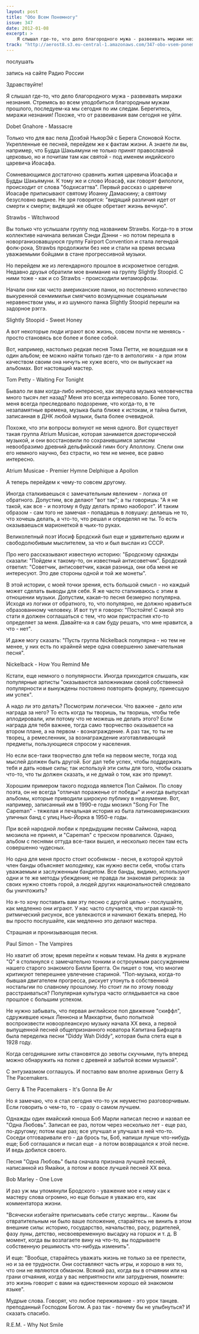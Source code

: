```yaml
---
layout: post
title: "Обо Всем Понемногу"
issue: 347
date: 2012-01-08
excerpt: >
    Я слышал где-то, что дело благородного мужа - развеивать миражи незнания. Стремясь во всем уподобиться благородным мужам прошлого, последуем-ка мы сегодня по им следам. Берегитесь, миражи незнания! Похоже, что от развеивания вам сегодня не уйти.
track: "http://aerost8.s3.eu-central-1.amazonaws.com/347-obo-vsem-ponemnogu.mp3"
---
```


послушать

запись на сайте Радио России

Здравствуйте!

Я слышал где-то, что дело благородного мужа - развеивать миражи незнания. Стремясь во всем уподобиться благородным мужам прошлого, последуем-ка мы сегодня по им следам. Берегитесь, миражи незнания! Похоже, что от развеивания вам сегодня не уйти.

Dobet Gnahore - Massacre

Только что для вас пела Доэбэй НьяорЭй с Берега Слоновой Кости. Укрепленные ее песней, перейдем же к фактам жизни. А знаете ли вы, например, что Будда Шакьямуни не только принят православной церковью, но и почитам там как святой - под именем индийского царевича Иоасафа.

Сомневающимся достаточно сравнить жития царевича Иоасафа и Будды Шакьямуни. К тому же и слово Иоасаф, как говорят филологи, происходит от слова "бодхисаттва". Первый рассказ о царевиче Иоасафе приписывают святому Иоанну Дамаскину; а святому безусловно виднее. Не зря говорится: "видящий различия идет от смерти к смерти; видящий же общее обретает жизнь вечную".

Strawbs - Witchwood

Вы только что услышали группу под названием Strawbs. Когда-то в этом коллективе начинала великая Сэнди Дэнни - но потом перешла в новорганизовавшуюся группу Fairport Convention и стала легендой фолк-рока, Strawbs продолжили без нее и стали на время весьма уважаемыми бойцами в стане прогрессивной музыки.

Но перейдем же из легендарного прошлое в искрометное сегодня. Недавно друзья обратили мое внимание на группу Slightly Stoopid. С ними тоже - как и со Strawbs - происходили метаморфозы.

Начали они как чисто американские панки, но постепенно количество выкуренной сенмимильи смягчило возмущенные социальным неравенством умы, и из шумного панка Slightly Stoopid перешли на задорное рэггэ.

Slightly Stoopid - Sweet Honey

А вот некоторые люди играют всю жизнь, совсем почти не меняясь - просто становясь все более и более собой.

Вот, например, настолько редкая песня Тома Петти, не вошедшая ни в один альбом; ее можно найти только где-то в антологиях - а при этом качеством своим она ничуть не хуже всего, что он выпускает на альбомах. Вот настоящий мастер.

Tom Petty - Waiting For Tonight

Бывало ли вам когда-либо интересно, как звучала музыка человечества много тысяч лет назад? Меня это всегда интересовало. Более того, меня всегда преследовало подозрение, что когда-то, в те незапамятные времена, музыка была ближе к истокам, и тайна бытия, записанная в ДНК любой музыки, была более очевидной.

Похоже, что эти вопросы волнуют не меня одного. Вот существует такая группа Atrium Musicae, которая занимается доисторической музыкой, и они восстановили по сохранившимся записям невообразимо древний дельфийский гимн богу Аполлону. Спели они его немного научно, без страсти, но тем не менее, все равно интересно.

Atrium Musicae - Premier Hymne Delphique a Apollon

А теперь перейдем к чему-то совсем другому.

Иногда сталкиваешься с замечательным явлением - логика от обратного. Допустим, все делают "вот так"; а ты говоришь: "А я не такой, как все - и поэтому я буду делать прямо наоборот". И таким образом - сам того не замечая - попадаешь в ловушку: делаешь не то, что хочешь делать, а что-то, что решал и определял не ты. То есть оказываешься марионеткой в чьих-то руках.

Великолепный поэт Иосиф Бродский был еще и удивительно едким и свободолюбивым мыслителем, за что и был выслан из СССР.

Про него рассказывают известную историю: "Бродскому однажды сказали: "Пойдем к такому-то, он известный антисоветчик". Бродский ответил: "Советчик, антисоветчик, какая разница, они оба меня не интересуют. Это две стороны одной и той же монеты".

В этой истории, с моей точки зрения, есть большой смысл - но каждый может сделать выводы для себя. Я же часто сталкиваюсь с этим в отношении музыки. Допустим, какая-то песня безмерно популярна. Исходя из логики от обратного, то, что популярно, не должно нравиться образованному человеку. И вот тут я говорю: "Постойте! С какой это стати я должен соглашаться с тем, что мои пристрастия кто-то определяет за меня. Давайте-ка я сам буду решать, что мне нравится, а что - нет".

И даже могу сказать: "Пусть группа Nickelback популярна - но тем не менее, у них есть по крайней мере одна совершенно замечательная песня".

Nickelback - How You Remind Me

Кстати, еще немного о популярности. Иногда приходится слышать, как популярные артисты "оказываются заложниками своей собственной популярности и вынуждены постоянно повторять формулу, принесшую им успех".

А надо ли это делать? Посмотрим логически. Что важнее - дело или награда за него? То есть когда ты творишь, ты творишь, чтобы тебе аплодировали, или потому что не можешь не делать этого? Если награда для тебя важнее, тогда само творчество оказывается на втором плане, а на первом - вознаграждение. А раз так, то ты не творец, а ремесленник, за вознаграждение изготавливающий предметы, пользующиеся спросом у населения.

Но если все-таки творчество для тебя на первом месте, тогда ход мыслей должен быть другой. Бог дал тебе успех, чтобы поддержать тебя и дать новые силы; так используй эти силы для того, чтобы сказать что-то, что ты должен сказать, и не думай о том, как это примут.

Хорошим примером такого подхода является Пол Саймон. По слову поэта, он не всегда "отличал пораженье от победы" и иногда выпускал альбомы, которые приводили широкую публику в недоумение. Вот, например, записанный им в 1990-е годы мюзикл "Song For The Capeman" - тяжелая и печальная история из быта латиноамериканских уличных банд с улиц Нью-Йорка в 1950-е годы.

При всей народной любви к предыдущим песням Саймона, народ мюзикла не принял, и "Capeman" с треском провалился. Однако, альбом с песнями оттуда все-таки вышел, и несколько песен там есть совершенно чудесных.

Но одна для меня просто стоит особняком - песня, в которой крутой член банды объясняет молодняку, как нужно вести себя, чтобы стать уважаемым и заслуженным бандитом. Все банды, видимо, используют одни и те же методы убеждения; не правда ли знакомая риторика: за своих нужно стоять горой, а людей других национальностей следовало бы уничтожить?

Но я-то хочу поставить вам эту песню с другой целью - послушайте, как медленно они играют. У нас часто случается, что играя какой-то ритмический рисунок, все увлекаются и начинают бежать вперед. Но вы просто послушайте, как медленно это делают мастера.

Страшная и пронизывающая песня.

Paul Simon - The Vampires

Но хватит об этом; время перейти к новым темам. На днях в журнале "Q" я столкнулся с замечательно тонким и остроумным рассуждением нашего старого знакомого Билли Брегга. Он пишет о том, что многие критикуют теперешнее увлечение стариной. "Поп-музыка, когда-то бывшая двигателем прогресса, рискует утонуть в собственной ностальгии по славному прошлому. Но стоит ли по этому поводу расстраиваться? Популярная культура часто оглядывается на свое прошлое с большим успехом.

Не нужно забывать, что первая английское поп движение "скиффл", сдружившее юных Леннона и Маккартни, было попыткой воспроизвести новоорлеанскую музыку начала XX века, а первой выпущенной песней общепризнанного новатора Капитана Бифхарта была переделка песни "Diddy Wah Diddy", которая была спета еще в 1928 году.

Когда сегодняшние хиты становятся до зевоты скучными, путь вперед можно обнаружить на полке с древней и забытой всеми музыкой".

С энтузиазмом соглашусь. И поставлю вам вполне архивных Gerry & The Pacemakers.

Gerry & The Pacemakers - It's Gonna Be Ar

Но я замечаю, что я стал сегодня что-то уж неуместно разговорчивым. Если говорить о чем-то, то - сразу о самом лучшем.

Однажды один ямайский юноша Боб Марли написал песню и назвал ее "Одна Любовь". Записал ее раз, потом через несколько лет - еще раз, по-другому; потом еще раз; все улучшал и улучшал в ней что-то. Соседи отговаривали его - да брось ты, Боб, напиши лучше что-нибудь еще; Боб соглашался и писал еще - а потом возвращался к этой песне. И ведь добился своего.

Песня "Одна Любовь" была сначала признана лучшей песней, написанной из Ямайки, а потом и вовсе лучшей песней XX века.

Bob Marley - One Love

И раз уж мы упомянули Бродского - уважение мое к нему как к мастеру слова огромно, но еще больше я уважаю его, как комментатора жизни.

"Всячески избегайте приписывать себе статус жертвы... Каким бы отвратительным ни было ваше положение, старайтесь не винить в этом внешние силы: историю, государство, начальство, расу, родителей, фазу луны, детство, несвоевременную высадку на горшок и т. д. В момент, когда вы возлагаете вину на что-то, вы подрываете собственную решимость что-нибудь изменить".

И еще: "Вообще, старайтесь уважать жизнь не только за ее прелести, но и за ее трудности. Они составляют часть игры, и хорошо в них то, что они не являются обманом. Всякий раз, когда вы в отчаянии или на грани отчаяния, когда у вас неприятности или затруднения, помните: это жизнь говорит с вами на единственном хорошо ей знакомом языке".

Мудрые слова. Говорят, что любое переживание - это урок танцев. преподанный Господом Богом. А раз так - почему бы не улыбнуться? И сказать спасибо.

R.E.M. - Why Not Smile
